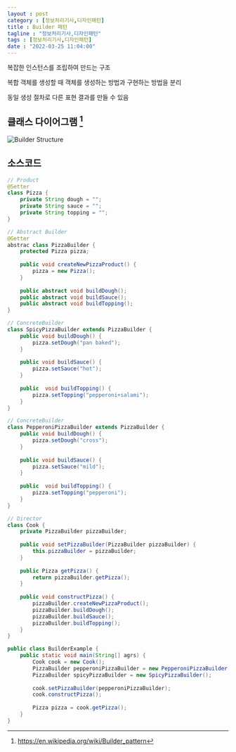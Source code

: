 ```yaml
---
layout : post
category : [정보처리기사,디자인패턴]
title : Builder 패턴
tagline : "정보처리기사,디자인패턴"
tags : [정보처리기사,디자인패턴]
date : "2022-03-25 11:04:00"
---
```


복잡한 인스턴스를 조립하여 만드는 구조

복합 객체를 생성할 때 객체를 생성하는 방법과 구현하는 방법을 분리

동일 생성 절차로 다른 표현 결과를 만들 수 있음



## 클래스 다이어그램 [^출처]

<img  style="background-color: white" src="https://upload.wikimedia.org/wikipedia/commons/thumb/f/f3/Builder_UML_class_diagram.svg/600px-Builder_UML_class_diagram.svg.png" alt="Builder Structure">



## 소스코드

```java
// Product
@Setter
class Pizza {
    private String dough = "";
    private String sauce = "";
    private String topping = "";
}
```

```java
// Abstract Builder
@Getter
abstrac class PizzaBuilder {
    protected Pizza pizza;
    
    public void createNewPizzaProduct() {
        pizza = new Pizza();
    }
    
    public abstract void buildDough();
    public abstract void buildSauce();
    public abstract void buildTopping();
}
```

```java
// ConcreteBuilder
class SpicyPizzaBuilder extends PizzaBuilder {
    public void buildDough() {
        pizza.setDough("pan baked");
    }
    
    public void buildSauce() {
        pizza.setSauce("hot");
    }
    
    public  void buildTopping() {
        pizza.setTopping("pepperoni+salami");
    }
}
```

```java
// ConcreteBuilder
class PepperoniPizzaBuilder extends PizzaBuilder {
    public void buildDough() {
        pizza.setDough("cross");
    }
    
    public void buildSauce() {
        pizza.setSauce("mild");
    }
    
    public  void buildTopping() {
        pizza.setTopping("pepperoni");
    }
}
```

```java
// Director
class Cook {
    private PizzaBuilder pizzaBuilder;
    
    public void setPizzaBuilder(PizzaBuilder pizzaBuilder) {
        this.pizzaBuilder = pizzaBuilder;
    }
    
    public Pizza getPizza() {
        return pizzaBuilder.getPizza();
    }
    
    public void constructPizza() {
        pizzaBuilder.createNewPizzaProduct();
        pizzaBuilder.buildDough();
        pizzaBuilder.buildSauce();
        pizzaBuilder.buildTopping();
    }
}
```

```java
public class BuilderExample {
    public static void main(String[] agrs) {
        Cook cook = new Cook();
        PizzaBuilder pepperoniPizzaBuilder = new PepperoniPizzaBuilder();
        PizzaBuilder spicyPizzaBuilder = new SpicyPizzaBuilder();
        
        cook.setPizzaBuilder(pepperoniPizzaBuilder);
        cook.constructPizza();
        
        Pizza pizza = cook.getPizza();
    }
}
```

[^출처]: https://en.wikipedia.org/wiki/Builder_pattern